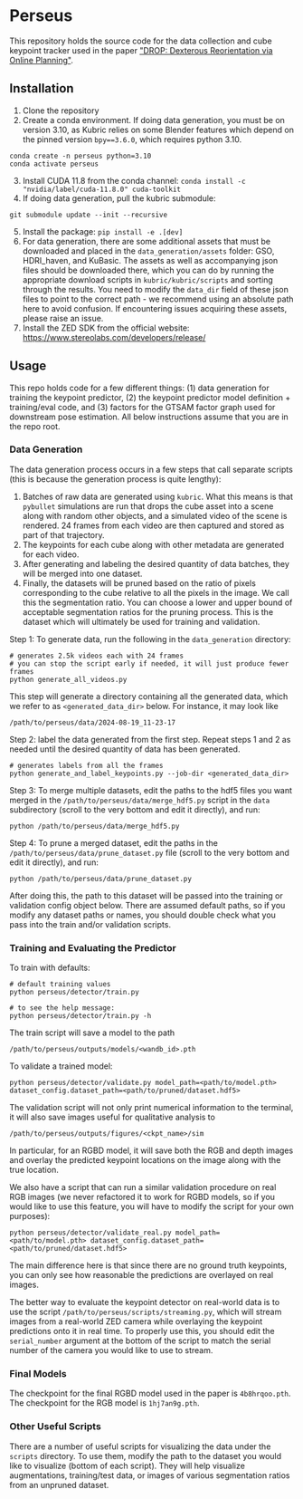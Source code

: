 # Perseus

This repository holds the source code for the data collection and cube keypoint tracker used in the paper ["DROP: Dexterous Reorientation via Online Planning"](https://arxiv.org/abs/2409.14562).

## Installation
1. Clone the repository
2. Create a conda environment. If doing data generation, you must be on version 3.10, as Kubric relies on some Blender features which depend on the pinned version `bpy==3.6.0`, which requires python 3.10.
```
conda create -n perseus python=3.10
conda activate perseus
```
3. Install CUDA 11.8 from the conda channel:
```conda install -c "nvidia/label/cuda-11.8.0" cuda-toolkit```
4. If doing data generation, pull the kubric submodule:
```
git submodule update --init --recursive
```
5. Install the package:
```pip install -e .[dev]```
6. For data generation, there are some additional assets that must be downloaded and placed in the `data_generation/assets` folder: GSO, HDRI_haven, and KuBasic. The assets as well as accompanying json files should be downloaded there, which you can do by running the appropriate download scripts in `kubric/kubric/scripts` and sorting through the results. You need to modify the `data_dir` field of these json files to point to the correct path - we recommend using an absolute path here to avoid confusion. If encountering issues acquiring these assets, please raise an issue.
7. Install the ZED SDK from the official website: https://www.stereolabs.com/developers/release/

## Usage

This repo holds code for a few different things: (1) data generation for training the keypoint predictor, (2) the keypoint predictor model definition + training/eval code, and (3) factors for the GTSAM factor graph used for downstream pose estimation. All below instructions assume that you are in the repo root.

### Data Generation

The data generation process occurs in a few steps that call separate scripts (this is because the generation process is quite lengthy):
1. Batches of raw data are generated using `kubric`. What this means is that `pybullet` simulations are run that drops the cube asset into a scene along with random other objects, and a simulated video of the scene is rendered. 24 frames from each video are then captured and stored as part of that trajectory.
2. The keypoints for each cube along with other metadata are generated for each video.
3. After generating and labeling the desired quantity of data batches, they will be merged into one dataset.
4. Finally, the datasets will be pruned based on the ratio of pixels corresponding to the cube relative to all the pixels in the image. We call this the segmentation ratio. You can choose a lower and upper bound of acceptable segmentation ratios for the pruning process. This is the dataset which will ultimately be used for training and validation.

Step 1: To generate data, run the following in the `data_generation` directory:
```
# generates 2.5k videos each with 24 frames
# you can stop the script early if needed, it will just produce fewer frames
python generate_all_videos.py
```
This step will generate a directory containing all the generated data, which we refer to as `<generated_data_dir>` below. For instance, it may look like
```
/path/to/perseus/data/2024-08-19_11-23-17
```

Step 2: label the data generated from the first step. Repeat steps 1 and 2 as needed until the desired quantity of data has been generated.
```
# generates labels from all the frames
python generate_and_label_keypoints.py --job-dir <generated_data_dir>
```

Step 3: To merge multiple datasets, edit the paths to the hdf5 files you want merged in the `/path/to/perseus/data/merge_hdf5.py` script in the `data` subdirectory (scroll to the very bottom and edit it directly), and run:
```
python /path/to/perseus/data/merge_hdf5.py
```

Step 4: To prune a merged dataset, edit the paths in the `/path/to/perseus/data/prune_dataset.py` file (scroll to the very bottom and edit it directly), and run:
```
python /path/to/perseus/data/prune_dataset.py
```
After doing this, the path to this dataset will be passed into the training or validation config object below. There are assumed default paths, so if you modify any dataset paths or names, you should double check what you pass into the train and/or validation scripts.

### Training and Evaluating the Predictor

To train with defaults:
```
# default training values
python perseus/detector/train.py

# to see the help message:
python perseus/detector/train.py -h
```
The train script will save a model to the path
```
/path/to/perseus/outputs/models/<wandb_id>.pth
```

To validate a trained model:
```
python perseus/detector/validate.py model_path=<path/to/model.pth> dataset_config.dataset_path=<path/to/pruned/dataset.hdf5>
```
The validation script will not only print numerical information to the terminal, it will also save images useful for qualitative analysis to
```
/path/to/perseus/outputs/figures/<ckpt_name>/sim
```
In particular, for an RGBD model, it will save both the RGB and depth images and overlay the predicted keypoint locations on the image along with the true location.

We also have a script that can run a similar validation procedure on real RGB images (we never refactored it to work for RGBD models, so if you would like to use this feature, you will have to modify the script for your own purposes):
```
python perseus/detector/validate_real.py model_path=<path/to/model.pth> dataset_config.dataset_path=<path/to/pruned/dataset.hdf5>
```
The main difference here is that since there are no ground truth keypoints, you can only see how reasonable the predictions are overlayed on real images.

The better way to evaluate the keypoint detector on real-world data is to use the script `/path/to/perseus/scripts/streaming.py`, which will stream images from a real-world ZED camera while overlaying the keypoint predictions onto it in real time. To properly use this, you should edit the `serial_number` argument at the bottom of the script to match the serial number of the camera you would like to use to stream.

### Final Models
The checkpoint for the final RGBD model used in the paper is `4b8hrqoo.pth`. The checkpoint for the RGB model is `1hj7an9g.pth`.

### Other Useful Scripts

There are a number of useful scripts for visualizing the data under the `scripts` directory. To use them, modify the path to the dataset you would like to visualize (bottom of each script). They will help visualize augmentations, training/test data, or images of various segmentation ratios from an unpruned dataset.
